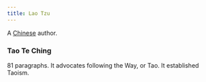 ```yaml
---
title: Lao Tzu
---
```


A [Chinese](../index.html) author.

### Tao Te Ching

81 paragraphs. It advocates following the Way, or Tao. It established Taoism.

